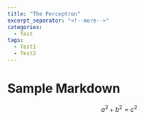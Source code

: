 ```yaml
---
title: "The Perceptron"
excerpt_separator: "<!--more-->"
categories:
  - Test
tags:
  - Test1
  - Test2
---
```

# Sample Markdown

$$a^2 + b^2 = c^2$$
